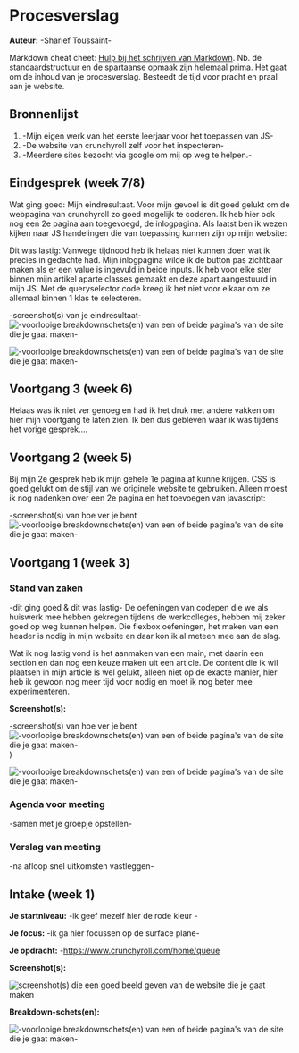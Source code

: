 # Procesverslag
**Auteur:** -Sharief Toussaint-

Markdown cheat cheet: [Hulp bij het schrijven van Markdown](https://github.com/adam-p/markdown-here/wiki/Markdown-Cheatsheet). Nb. de standaardstructuur en de spartaanse opmaak zijn helemaal prima. Het gaat om de inhoud van je procesverslag. Besteedt de tijd voor pracht en praal aan je website.



## Bronnenlijst
1. -Mijn eigen werk van het eerste leerjaar voor het toepassen van JS-
2. -De website van crunchyroll zelf voor het inspecteren-
3. -Meerdere sites bezocht via google om mij op weg te helpen.-



## Eindgesprek (week 7/8)

Wat ging goed: 
Mijn eindresultaat. Voor mijn gevoel is dit goed gelukt om de webpagina van crunchyroll zo goed mogelijk te coderen. Ik heb hier ook nog een 2e pagina aan toegevoegd, de inlogpagina. Als laatst ben ik wezen kijken naar JS handelingen die van toepassing kunnen zijn op mijn website:

Dit was lastig: 
Vanwege tijdnood heb ik helaas niet kunnen doen wat ik precies in gedachte had. Mijn inlogpagina wilde ik de button pas zichtbaar maken als er een value is ingevuld in beide inputs. Ik heb voor elke ster binnen mijn artikel aparte classes gemaakt en deze apart aangestuurd in mijn JS. Met de queryselector code kreeg ik het niet voor elkaar om ze allemaal binnen 1 klas te selecteren.


-screenshot(s) van je eindresultaat-
![-voorlopige breakdownschets(en) van een of beide pagina's van de site die je gaat maken-](images/screenshotvoortgang2.png)

![-voorlopige breakdownschets(en) van een of beide pagina's van de site die je gaat maken-](images/screenshotinlogpagina.png)


## Voortgang 3 (week 6)

Helaas was ik niet ver genoeg en had ik het druk met andere vakken om hier mijn voortgang te laten zien.
Ik ben dus gebleven waar ik was tijdens het vorige gesprek....



## Voortgang 2 (week 5)

Bij mijn 2e gesprek heb ik mijn gehele 1e pagina af kunne krijgen. CSS is goed gelukt om de stijl van we originele website te gebruiken. Alleen moest ik nog nadenken over een 2e pagina en het toevoegen van javascript:

-screenshot(s) van hoe ver je bent
![-voorlopige breakdownschets(en) van een of beide pagina's van de site die je gaat maken-](images/screenshotvoortgang2.png)

## Voortgang 1 (week 3)

### Stand van zaken


-dit ging goed & dit was lastig-
De oefeningen van codepen die we als huiswerk mee hebben gekregen tijdens de werkcolleges, hebben mij zeker goed op weg kunnen helpen. 
Die flexbox oefeningen, het maken van een header is nodig in mijn website en daar kon ik al meteen mee aan de slag. 

Wat ik nog lastig vond is het aanmaken van een main, met daarin een section en dan nog een keuze maken uit een article. De content die ik wil plaatsen in mijn article is wel gelukt, alleen niet op de exacte manier, hier heb ik gewoon nog meer tijd voor nodig en moet ik nog beter mee experimenteren. 

**Screenshot(s):**

-screenshot(s) van hoe ver je bent
![-voorlopige breakdownschets(en) van een of beide pagina's van de site die je gaat maken-](images/screenshot-voortgang.png))

![-voorlopige breakdownschets(en) van een of beide pagina's van de site die je gaat maken-](images/screenshotcrunchyroll.png)


### Agenda voor meeting

-samen met je groepje opstellen-

### Verslag van meeting

-na afloop snel uitkomsten vastleggen-



## Intake (week 1)

**Je startniveau:** -ik geef mezelf hier de rode kleur -

**Je focus:** -ik ga hier focussen op de surface plane-

**Je opdracht:** -https://www.crunchyroll.com/home/queue

**Screenshot(s):**

![screenshot(s) die een goed beeld geven van de website die je gaat maken](images/screenshot-home-queue.png)

**Breakdown-schets(en):**

![-voorlopige breakdownschets(en) van een of beide pagina's van de site die je gaat maken-](images/breakdownsketch.png)
